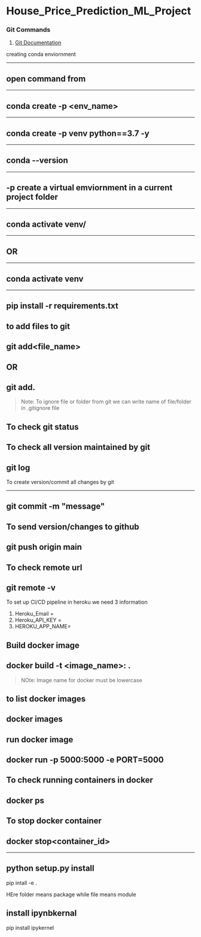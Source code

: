 # House_Price_Prediction_ML_Project


### Git Commands

1. [Git Documentation](https://git-scm.com/docs/gittutorial)



creating conda enviornment


---
open command from
---

---
conda create -p <env_name>
---

---
conda create -p venv python==3.7 -y
---

---
conda --version
---


---
-p create a virtual emviornment in a current project folder
---


---
conda activate venv/
---


---
OR
---

---
conda activate venv
---

---
pip install -r requirements.txt
---
      

 to add files to git
 ---
 git add<file_name>
 ---

 OR
 ---
 git add.
 ---

>Note: To ignore file or folder from git we can write name of file/folder in .gitignore file

To check git status
---
To check all version maintained by git
---
git log
---

To create version/commit all changes by git

---
git commit -m "message"
---

To send version/changes to github
---
git push origin main
---

To check remote url
---
git remote -v
---

To set up CI/CD pipeline in heroku we need 3 information

1. Heroku_Email =
2. Heroku_API_KEY =
3. HEROKU_APP_NAME=
 


 Build docker image
 ---
 docker build -t <image_name>:<tagname> .
 ---

> NOte: Image name for docker must be lowercase

to list docker images
---
docker images
---

run docker image
---
docker run -p 5000:5000 -e PORT=5000 <image id>
---
To check running containers in docker
---
docker ps
---

To stop docker container
---
docker stop<container_id>
---

---
python setup.py install
---
pip intall -e .

HEre folder means package while file means module

install ipynbkernal
---
pip install ipykernel